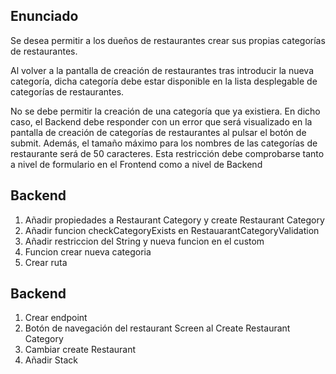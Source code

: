 ## Enunciado
Se desea permitir a los dueños de restaurantes crear sus propias categorías de restaurantes.

Al volver a la pantalla de creación de restaurantes tras introducir la nueva categoría, dicha categoría debe estar disponible en la lista desplegable de categorías de restaurantes.

No se debe permitir la creación de una categoría que ya existiera. En dicho caso, el Backend debe responder con un error que será visualizado en la pantalla de creación de categorías de restaurantes al pulsar el botón de submit. Además, el tamaño máximo para los nombres de las categorías de restaurante será de 50 caracteres. Esta restricción debe comprobarse tanto a nivel de formulario en el Frontend como a nivel de Backend

## Backend

1. Añadir propiedades a Restaurant Category y create Restaurant Category
2. Añadir funcion checkCategoryExists en RestauarantCategoryValidation
3. Añadir restriccion del String y nueva funcion en el custom
4. Funcion crear nueva categoria
5. Crear ruta

## Backend

1. Crear endpoint
2. Botón de navegación del restaurant Screen al Create Restaurant Category
3. Cambiar create Restaurant
4. Añadir Stack